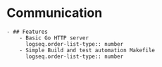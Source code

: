 # Communication
	- ## Features
		- Basic Go HTTP server
		  logseq.order-list-type:: number
		- Simple Build and test automation Makefile
		  logseq.order-list-type:: number